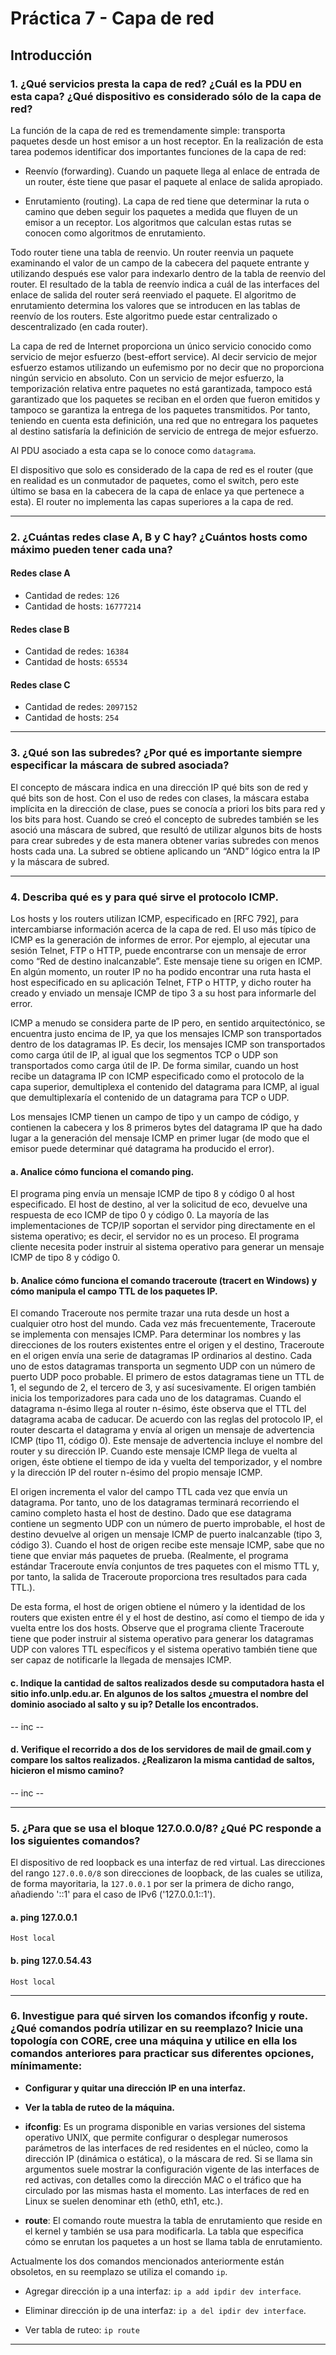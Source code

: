 # Práctica 7 - Capa de red

## Introducción

### 1. ¿Qué servicios presta la capa de red? ¿Cuál es la PDU en esta capa? ¿Qué dispositivo es considerado sólo de la capa de red?

La función de la capa de red es tremendamente simple: transporta paquetes desde un host emisor a un host receptor. En la realización de esta tarea podemos identificar dos importantes funciones de la capa de red:
 
* Reenvío (forwarding). Cuando un paquete llega al enlace de entrada de un router, éste tiene que pasar el paquete al enlace de salida apropiado.

* Enrutamiento (routing). La capa de red tiene que determinar la ruta o camino que deben seguir los paquetes a medida que fluyen de un emisor a un receptor. Los algoritmos que calculan estas rutas se conocen como algoritmos de enrutamiento.

Todo router tiene una tabla de reenvio. Un router reenvia un paquete examinando el valor de un campo de la cabecera del paquete entrante y utilizando después ese valor para indexarlo dentro de la tabla de reenvio del router. El resultado de la tabla de reenvío indica a cuál de las interfaces del enlace de salida del router será reenviado el paquete.  El algoritmo de enrutamiento determina los valores que se introducen en las tablas de reenvío de los routers. Este algoritmo puede estar centralizado o descentralizado (en cada router).

La capa de red de Internet proporciona un único servicio conocido como servicio de mejor esfuerzo (best-effort service). Al decir servicio de mejor esfuerzo estamos utilizando un eufemismo por no decir que no proporciona ningún servicio en absoluto. Con un servicio de mejor esfuerzo, la temporización relativa entre paquetes no está garantizada, tampoco está garantizado que los paquetes se reciban en el orden que fueron emitidos y tampoco se garantiza la entrega de los paquetes transmitidos. Por tanto, teniendo en cuenta esta definición, una red que no entregara los paquetes al destino satisfaría la definición de servicio de entrega de mejor esfuerzo.

Al PDU asociado a esta capa se lo conoce como `datagrama`.

El dispositivo que solo es considerado de la capa de red es el router (que en realidad es un conmutador de paquetes, como el switch, pero este último se basa en la cabecera de la capa de enlace ya que pertenece a esta). El router no implementa las capas superiores a la capa de red.

---

### 2. ¿Cuántas redes clase A, B y C hay? ¿Cuántos hosts como máximo pueden tener cada una?

#### Redes clase A

* Cantidad de redes: `126`
* Cantidad de hosts: `16777214`

#### Redes clase B

* Cantidad de redes: `16384`
* Cantidad de hosts: `65534`

#### Redes clase C

* Cantidad de redes: `2097152`
* Cantidad de hosts: `254`

---

### 3. ¿Qué son las subredes? ¿Por qué es importante siempre especificar la máscara de subred asociada?

El concepto de máscara indica en una dirección IP qué bits son de red y qué bits son de host. Con el uso de redes con clases, la máscara estaba implícita en la dirección de clase, pues se conocía a priori los bits para red y los bits para host. Cuando se creó el concepto de subredes también se les asoció una máscara de subred, que resultó de utilizar algunos bits de hosts para crear subredes y de esta manera obtener varias subredes con menos hosts cada una. La subred se obtiene aplicando un “AND” lógico entra la IP y la máscara de subred.

---

### 4. Describa qué es y para qué sirve el protocolo ICMP.

Los hosts y los routers utilizan ICMP, especificado en [RFC 792], para intercambiarse información acerca de la capa de red. El uso más típico de ICMP es la generación de informes de error. Por ejemplo, al ejecutar una sesión Telnet, FTP o HTTP, puede encontrarse con un mensaje de error como “Red de destino inalcanzable”. Este mensaje tiene su origen en ICMP. En algún momento, un router IP no ha podido encontrar una ruta hasta el host especificado en su aplicación Telnet, FTP o HTTP, y dicho router ha creado y enviado un mensaje ICMP de tipo 3 a su host para informarle del error.

ICMP a menudo se considera parte de IP pero, en sentido arquitectónico, se encuentra justo encima de IP, ya que los mensajes ICMP son transportados dentro de los datagramas IP. Es decir, los mensajes ICMP son transportados como carga útil de IP, al igual que los segmentos TCP o UDP son transportados como carga útil de IP. De forma similar, cuando un host recibe un datagrama IP con ICMP especificado como el protocolo de la capa superior, demultiplexa el contenido del datagrama para ICMP, al igual que demultiplexaría el contenido de un datagrama para TCP o UDP.

Los mensajes ICMP tienen un campo de tipo y un campo de código, y contienen la cabecera y los 8 primeros bytes del datagrama IP que ha dado lugar a la generación del mensaje ICMP en primer lugar (de modo que el emisor puede determinar qué datagrama ha producido el error).

#### a. Analice cómo funciona el comando ping.

El programa ping envía un mensaje ICMP de tipo 8 y código 0 al host especificado. El host de destino, al ver la solicitud de eco, devuelve una respuesta de eco ICMP de tipo 0 y código 0. La mayoría de las implementaciones de TCP/IP soportan el servidor ping directamente en el sistema operativo; es decir, el servidor no es un proceso. El programa cliente necesita poder instruir al sistema operativo para generar un mensaje ICMP de tipo 8 y código 0.

#### b. Analice cómo funciona el comando traceroute (tracert en Windows) y cómo manipula el campo TTL de los paquetes IP.

El comando Traceroute nos permite trazar una ruta desde un host a cualquier otro host del mundo. Cada vez más frecuentemente, Traceroute se implementa con mensajes ICMP. Para determinar los nombres y las direcciones de los routers existentes entre el origen y el destino, Traceroute en el origen envía una serie de datagramas IP ordinarios al destino. Cada uno de estos datagramas transporta un segmento UDP con un número de puerto UDP poco probable. El primero de estos datagramas tiene un TTL de 1, el segundo de 2, el tercero de 3, y así sucesivamente. El origen también inicia los temporizadores para cada uno de los datagramas. Cuando el datagrama n-ésimo llega al router n-ésimo, éste observa que el TTL del datagrama acaba de caducar.  De acuerdo con las reglas del protocolo IP, el router descarta el datagrama y envía al origen un mensaje de advertencia ICMP (tipo 11, código 0). Este mensaje de advertencia incluye el nombre del router y su dirección IP. Cuando este mensaje ICMP llega de vuelta al origen, éste obtiene el tiempo de ida y vuelta del temporizador, y el nombre y la dirección IP del router n-ésimo del propio mensaje ICMP.

El origen incrementa el valor del campo TTL cada vez que envía un datagrama. Por tanto, uno de los datagramas terminará recorriendo el camino completo hasta el host de destino.  Dado que ese datagrama contiene un segmento UDP con un número de puerto improbable, el host de destino devuelve al origen un mensaje ICMP de puerto inalcanzable (tipo 3, código 3). Cuando el host de origen recibe este mensaje ICMP, sabe que no tiene que enviar más paquetes de prueba. (Realmente, el programa estándar Traceroute envía conjuntos de tres paquetes con el mismo TTL y, por tanto, la salida de Traceroute proporciona tres resultados para cada TTL.).

De esta forma, el host de origen obtiene el número y la identidad de los routers que existen entre él y el host de destino, así como el tiempo de ida y vuelta entre los dos hosts.  Observe que el programa cliente Traceroute tiene que poder instruir al sistema operativo para generar los datagramas UDP con valores TTL específicos y el sistema operativo también tiene que ser capaz de notificarle la llegada de mensajes ICMP.

#### c. Indique la cantidad de saltos realizados desde su computadora hasta el sitio info.unlp.edu.ar. En algunos de los saltos ¿muestra el nombre del dominio asociado al salto y su ip? Detalle los encontrados.

-- inc --

#### d. Verifique el recorrido a dos de los servidores de mail de gmail.com y compare los saltos realizados.  ¿Realizaron la misma cantidad de saltos, hicieron el mismo camino?

-- inc --

---

### 5. ¿Para que se usa el bloque 127.0.0.0/8? ¿Qué PC responde a los siguientes comandos?

El dispositivo de red loopback es una interfaz de red virtual. Las direcciones del rango `127.0.0.0/8` son direcciones de loopback, de las cuales se utiliza, de forma mayoritaria, la `127.0.0.1` por ser la primera de dicho rango, añadiendo '::1' para el caso de IPv6 ('127.0.0.1::1').

#### a. ping 127.0.0.1

`Host local`

#### b. ping 127.0.54.43

`Host local`

---

### 6. Investigue para qué sirven los comandos ifconfig y route. ¿Qué comandos podría utilizar en su reemplazo? Inicie una topología con CORE, cree una máquina y utilice en ella los comandos anteriores para practicar sus diferentes opciones, mínimamente:

* **Configurar y quitar una dirección IP en una interfaz.**
* **Ver la tabla de ruteo de la máquina.**

* **ifconfig**: Es un programa disponible en varias versiones del sistema operativo UNIX, que permite configurar o desplegar numerosos parámetros de las interfaces de red residentes en el núcleo, como la dirección IP (dinámica o estática), o la máscara de red. Si se llama sin argumentos suele mostrar la configuración vigente de las interfaces de red activas, con detalles como la dirección MAC o el tráfico que ha circulado por las mismas hasta el momento. Las interfaces de red en Linux se suelen denominar eth (eth0, eth1, etc.).

* **route**: El comando route muestra la tabla de enrutamiento que reside en el kernel y también se usa para modificarla. La tabla que especifica cómo se enrutan los paquetes a un host se llama tabla de enrutamiento.

Actualmente los dos comandos mencionados anteriormente están obsoletos, en su reemplazo se utiliza el comando `ip`.

* Agregar dirección ip a una interfaz: `ip a add ipdir dev interface`.

* Eliminar dirección ip de una interfaz: `ip a del ipdir dev interface`.

* Ver tabla de ruteo: `ip route`

---



